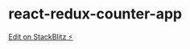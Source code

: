 # react-redux-counter-app

[Edit on StackBlitz ⚡️](https://stackblitz.com/edit/stackblitz-starters-jebsqe)